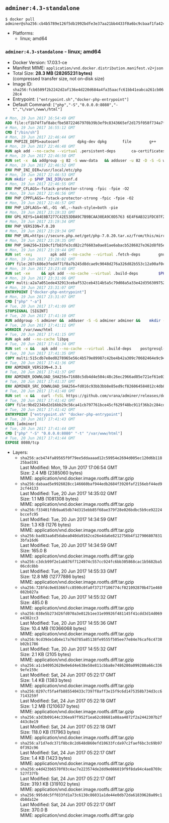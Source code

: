 ## `adminer:4.3-standalone`

```console
$ docker pull adminer@sha256:cb4b5789e126f5db1992bdfe3e37aa21bb4433f0a6bc9cbaaf1fa424c40ca8b6
```

-	Platforms:
	-	linux; amd64

### `adminer:4.3-standalone` - linux; amd64

-	Docker Version: 17.03.1-ce
-	Manifest MIME: `application/vnd.docker.distribution.manifest.v2+json`
-	Total Size: **28.3 MB (28265231 bytes)**  
	(compressed transfer size, not on-disk size)
-	Image ID: `sha256:fcb6509f2b2242d2af136e4d220d684a4fa35aacfc61bb41eabca261cb0628c4`
-	Entrypoint: `["entrypoint.sh","docker-php-entrypoint"]`
-	Default Command: `["php","-S","0.0.0.0:8080","-t","\/var\/www\/html"]`

```dockerfile
# Mon, 19 Jun 2017 16:54:49 GMT
ADD file:cf1b74f7af8abcfbe58722467970b39b3ef9c8343665ef2d175f058f734a7f6e in / 
# Mon, 19 Jun 2017 16:55:12 GMT
CMD ["/bin/sh"]
# Mon, 19 Jun 2017 22:46:44 GMT
ENV PHPIZE_DEPS=autoconf 		dpkg-dev dpkg 		file 		g++ 		gcc 		libc-dev 		make 		pcre-dev 		pkgconf 		re2c
# Mon, 19 Jun 2017 22:46:48 GMT
RUN apk add --no-cache --virtual .persistent-deps 		ca-certificates 		curl 		tar 		xz
# Mon, 19 Jun 2017 22:46:50 GMT
RUN set -x 	&& addgroup -g 82 -S www-data 	&& adduser -u 82 -D -S -G www-data www-data
# Mon, 19 Jun 2017 22:46:52 GMT
ENV PHP_INI_DIR=/usr/local/etc/php
# Mon, 19 Jun 2017 22:46:53 GMT
RUN mkdir -p $PHP_INI_DIR/conf.d
# Mon, 19 Jun 2017 22:46:55 GMT
ENV PHP_CFLAGS=-fstack-protector-strong -fpic -fpie -O2
# Mon, 19 Jun 2017 22:46:56 GMT
ENV PHP_CPPFLAGS=-fstack-protector-strong -fpic -fpie -O2
# Mon, 19 Jun 2017 22:46:57 GMT
ENV PHP_LDFLAGS=-Wl,-O1 -Wl,--hash-style=both -pie
# Mon, 19 Jun 2017 23:19:33 GMT
ENV GPG_KEYS=1A4E8B7277C42E53DBA9C7B9BCAA30EA9C0D5763 6E4F6AB321FDC07F2C332E3AC2BF0BC433CFC8B3
# Mon, 19 Jun 2017 23:19:34 GMT
ENV PHP_VERSION=7.0.20
# Mon, 19 Jun 2017 23:19:34 GMT
ENV PHP_URL=https://secure.php.net/get/php-7.0.20.tar.xz/from/this/mirror PHP_ASC_URL=https://secure.php.net/get/php-7.0.20.tar.xz.asc/from/this/mirror
# Mon, 19 Jun 2017 23:19:35 GMT
ENV PHP_SHA256=31b9cf1fb83fe3cd82c2f6603a0ae81ae6abacb5286827e362d8f85e68908e0a PHP_MD5=e84615871c1c6dbd0860746a31f3a7c8
# Mon, 19 Jun 2017 23:19:44 GMT
RUN set -xe; 		apk add --no-cache --virtual .fetch-deps 		gnupg 		openssl 	; 		mkdir -p /usr/src; 	cd /usr/src; 		wget -O php.tar.xz "$PHP_URL"; 		if [ -n "$PHP_SHA256" ]; then 		echo "$PHP_SHA256 *php.tar.xz" | sha256sum -c -; 	fi; 	if [ -n "$PHP_MD5" ]; then 		echo "$PHP_MD5 *php.tar.xz" | md5sum -c -; 	fi; 		if [ -n "$PHP_ASC_URL" ]; then 		wget -O php.tar.xz.asc "$PHP_ASC_URL"; 		export GNUPGHOME="$(mktemp -d)"; 		for key in $GPG_KEYS; do 			gpg --keyserver ha.pool.sks-keyservers.net --recv-keys "$key"; 		done; 		gpg --batch --verify php.tar.xz.asc php.tar.xz; 		rm -r "$GNUPGHOME"; 	fi; 		apk del .fetch-deps
# Mon, 19 Jun 2017 23:20:02 GMT
COPY file:207c686e3fed4f71f8a7b245d8dcae9c9048d276a326d82b553c12a90af0c0ca in /usr/local/bin/ 
# Mon, 19 Jun 2017 23:23:48 GMT
RUN set -xe 	&& apk add --no-cache --virtual .build-deps 		$PHPIZE_DEPS 		coreutils 		curl-dev 		libedit-dev 		libxml2-dev 		openssl-dev 		sqlite-dev 		&& export CFLAGS="$PHP_CFLAGS" 		CPPFLAGS="$PHP_CPPFLAGS" 		LDFLAGS="$PHP_LDFLAGS" 	&& docker-php-source extract 	&& cd /usr/src/php 	&& gnuArch="$(dpkg-architecture --query DEB_BUILD_GNU_TYPE)" 	&& ./configure 		--build="$gnuArch" 		--with-config-file-path="$PHP_INI_DIR" 		--with-config-file-scan-dir="$PHP_INI_DIR/conf.d" 				--disable-cgi 				--enable-ftp 		--enable-mbstring 		--enable-mysqlnd 				--with-curl 		--with-libedit 		--with-openssl 		--with-zlib 				--with-pcre-regex=/usr 				$PHP_EXTRA_CONFIGURE_ARGS 	&& make -j "$(nproc)" 	&& make install 	&& { find /usr/local/bin /usr/local/sbin -type f -perm +0111 -exec strip --strip-all '{}' + || true; } 	&& make clean 	&& cd / 	&& docker-php-source delete 		&& runDeps="$( 		scanelf --needed --nobanner --recursive /usr/local 			| awk '{ gsub(/,/, "\nso:", $2); print "so:" $2 }' 			| sort -u 			| xargs -r apk info --installed 			| sort -u 	)" 	&& apk add --no-cache --virtual .php-rundeps $runDeps 		&& apk del .build-deps 		&& pecl update-channels 	&& rm -rf /tmp/pear ~/.pearrc
# Mon, 19 Jun 2017 23:31:06 GMT
COPY multi:a2a7a051ede432913cebaf532ceb4314b5a5c79d08a5a33e42d3563097520588 in /usr/local/bin/ 
# Mon, 19 Jun 2017 23:31:07 GMT
ENTRYPOINT ["docker-php-entrypoint"]
# Mon, 19 Jun 2017 23:31:07 GMT
CMD ["php" "-a"]
# Tue, 20 Jun 2017 17:41:09 GMT
STOPSIGNAL [SIGINT]
# Tue, 20 Jun 2017 17:41:10 GMT
RUN addgroup -S adminer &&	adduser -S -G adminer adminer &&	mkdir -p /var/www/html &&	mkdir -p /var/www/html/plugins-enabled &&	chown -R adminer:adminer /var/www/html
# Tue, 20 Jun 2017 17:41:11 GMT
WORKDIR /var/www/html
# Tue, 20 Jun 2017 17:41:15 GMT
RUN apk add --no-cache libpq
# Tue, 20 Jun 2017 17:41:34 GMT
RUN set -x &&	apk add --no-cache --virtual .build-deps 	postgresql-dev 	sqlite-dev &&	docker-php-ext-install pdo_mysql pdo_pgsql pdo_sqlite &&	apk del .build-deps
# Tue, 20 Jun 2017 17:41:35 GMT
COPY multi:515cdb7e8ed0278965e56c4b579e89987c42be4b42a309c70682464e9c9451c5 in /var/www/html/ 
# Tue, 20 Jun 2017 17:41:36 GMT
ENV ADMINER_VERSION=4.3.1
# Tue, 20 Jun 2017 17:41:37 GMT
ENV ADMINER_DOWNLOAD_SHA256=71688c5db4d4e504c48c26ec2966ad85e721ef61e0377c5505cfb50b026d5491
# Tue, 20 Jun 2017 17:41:37 GMT
ENV ADMINER_SRC_DOWNLOAD_SHA256=fd016c93bb3bb8e85ed9cf826064584012c4db83f30c4948d701250e29a6d953
# Tue, 20 Jun 2017 17:41:40 GMT
RUN set -x &&	curl -fsSL https://github.com/vrana/adminer/releases/download/v$ADMINER_VERSION/adminer-$ADMINER_VERSION-en.php -o adminer.php &&	echo "$ADMINER_DOWNLOAD_SHA256  adminer.php" |sha256sum -c - &&	curl -fsSL https://github.com/vrana/adminer/archive/v$ADMINER_VERSION.tar.gz -o source.tar.gz &&	echo "$ADMINER_SRC_DOWNLOAD_SHA256  source.tar.gz" |sha256sum -c - &&	tar xzf source.tar.gz --strip-components=1 "adminer-$ADMINER_VERSION/designs/" "adminer-$ADMINER_VERSION/plugins/" &&	rm source.tar.gz
# Tue, 20 Jun 2017 17:41:42 GMT
COPY file:9bd2234bd2d16bb29c56ca41cb797761bce45cf629f48bc911f36b2c284cde46 in /usr/local/bin/ 
# Tue, 20 Jun 2017 17:41:42 GMT
ENTRYPOINT ["entrypoint.sh" "docker-php-entrypoint"]
# Tue, 20 Jun 2017 17:41:43 GMT
USER [adminer]
# Tue, 20 Jun 2017 17:41:44 GMT
CMD ["php" "-S" "0.0.0.0:8080" "-t" "/var/www/html"]
# Tue, 20 Jun 2017 17:41:44 GMT
EXPOSE 8080/tcp
```

-	Layers:
	-	`sha256:acb474fa89565f9f79ee5ddaaaad12c59954e2694d005ec120d6b11825bad191`  
		Last Modified: Mon, 19 Jun 2017 17:06:54 GMT  
		Size: 2.4 MB (2385060 bytes)  
		MIME: application/vnd.docker.image.rootfs.diff.tar.gzip
	-	`sha256:dabaad5e9926028cc146660baf944edb2684f3920faf2156ebf44ed92cf44133`  
		Last Modified: Tue, 20 Jun 2017 14:35:02 GMT  
		Size: 1.1 MB (1081308 bytes)  
		MIME: application/vnd.docker.image.rootfs.diff.tar.gzip
	-	`sha256:f33401fdb9aa65db74d315ebb85f68ae379f28e026bdbc5b9ce92224bccefc95`  
		Last Modified: Tue, 20 Jun 2017 14:34:59 GMT  
		Size: 1.3 KB (1276 bytes)  
		MIME: application/vnd.docker.image.rootfs.diff.tar.gzip
	-	`sha256:bad83aa6d5dabea040da9162ce26e4da6e8212756b4f1279068078313bfa16d6`  
		Last Modified: Tue, 20 Jun 2017 14:34:59 GMT  
		Size: 165.0 B  
		MIME: application/vnd.docker.image.rootfs.diff.tar.gzip
	-	`sha256:c3dcb99f2e1ab876f7124974c557cc924fc6bb305868cac1b5682ba506cdc8bb`  
		Last Modified: Tue, 20 Jun 2017 14:55:33 GMT  
		Size: 12.8 MB (12777886 bytes)  
		MIME: application/vnd.docker.image.rootfs.diff.tar.gzip
	-	`sha256:728fdc0e65366fcc8590c0fa0f3717f106774cf021092870b471e460082b027a`  
		Last Modified: Tue, 20 Jun 2017 14:55:32 GMT  
		Size: 485.0 B  
		MIME: application/vnd.docker.image.rootfs.diff.tar.gzip
	-	`sha256:038e5b273d26fd070a3e012b1ee31e99926f481145f41cdd3d14d069e4382cc3`  
		Last Modified: Tue, 20 Jun 2017 14:55:36 GMT  
		Size: 10.4 MB (10366068 bytes)  
		MIME: application/vnd.docker.image.rootfs.diff.tar.gzip
	-	`sha256:9cd39de1db4e17a76d785a85138fe9555f505ee77e84e76caf6c4738b02b1786`  
		Last Modified: Tue, 20 Jun 2017 14:55:32 GMT  
		Size: 2.1 KB (2105 bytes)  
		MIME: application/vnd.docker.image.rootfs.diff.tar.gzip
	-	`sha256:a1cb40952620e0e6d4e638e58e811cbba8e7486280a099280a66c3369efe159c`  
		Last Modified: Sat, 24 Jun 2017 05:22:17 GMT  
		Size: 1.4 KB (1383 bytes)  
		MIME: application/vnd.docker.image.rootfs.diff.tar.gzip
	-	`sha256:0297cf5fa4fb885540433c7397f8aff3e15f9c6d1475358b734d3cc67143259f`  
		Last Modified: Sat, 24 Jun 2017 05:22:18 GMT  
		Size: 1.2 MB (1210637 bytes)  
		MIME: application/vnd.docker.image.rootfs.diff.tar.gzip
	-	`sha256:a3d3b09144c336ea97f952f1ea62c88681a08aa4872f2a2442307b2f443c8e19`  
		Last Modified: Sat, 24 Jun 2017 05:22:18 GMT  
		Size: 118.0 KB (117963 bytes)  
		MIME: application/vnd.docker.image.rootfs.diff.tar.gzip
	-	`sha256:a71d7edc371f8bc8c2d648d860efd10633fcda97c2faef6bc3c69b970f392c96`  
		Last Modified: Sat, 24 Jun 2017 05:22:17 GMT  
		Size: 1.4 KB (1423 bytes)  
		MIME: application/vnd.docker.image.rootfs.diff.tar.gzip
	-	`sha256:e4d423b6570f03c4ac7e223574de2dd9e086019f9f8da94c4ae8769c527f37fb`  
		Last Modified: Sat, 24 Jun 2017 05:22:17 GMT  
		Size: 319.1 KB (319102 bytes)  
		MIME: application/vnd.docker.image.rootfs.diff.tar.gzip
	-	`sha256:995ddc5ff033fd1a73c6130c86031a1de44e0db72da61839628a09c1db8da12e`  
		Last Modified: Sat, 24 Jun 2017 05:22:17 GMT  
		Size: 370.0 B  
		MIME: application/vnd.docker.image.rootfs.diff.tar.gzip
